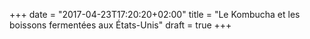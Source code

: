 +++
date = "2017-04-23T17:20:20+02:00"
title = "Le Kombucha et les boissons fermentées aux États-Unis"
draft = true
+++

